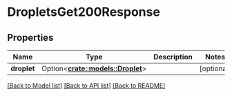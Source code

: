 # DropletsGet200Response

## Properties

Name | Type | Description | Notes
------------ | ------------- | ------------- | -------------
**droplet** | Option<[**crate::models::Droplet**](droplet.md)> |  | [optional]

[[Back to Model list]](../README.md#documentation-for-models) [[Back to API list]](../README.md#documentation-for-api-endpoints) [[Back to README]](../README.md)


